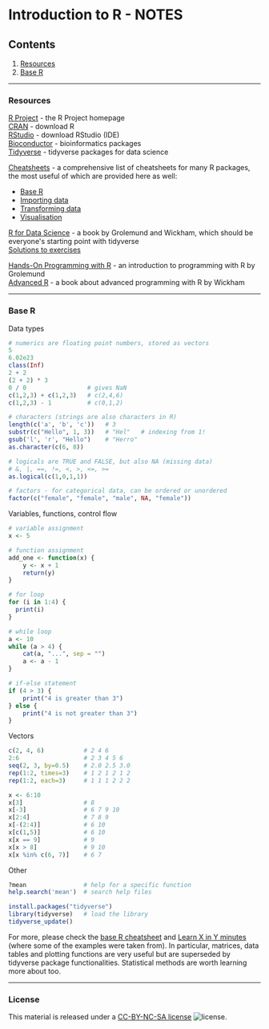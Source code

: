 # Introduction to R - NOTES

## Contents

1. [Resources](#resources)
2. [Base R](#base-r)

---
### Resources

[R Project](https://www.r-project.org/) - the R Project homepage  
[CRAN](https://cran.r-project.org/) - download R  
[RStudio](https://www.rstudio.com/) - download RStudio (IDE)  
[Bioconductor](http://www.bioconductor.org/) - bioinformatics packages  
[Tidyverse](https://www.tidyverse.org/) - tidyverse packages for data science  

[Cheatsheets](https://www.rstudio.com/resources/cheatsheets/) - a comprehensive list of cheatsheets for many R packages, the most useful of which are provided here as well:
* [Base R](cheatsheets/base-r.pdf)
* [Importing data](cheatsheets/data-import.pdf)
* [Transforming data](cheatsheets/data-transformation.pdf)
* [Visualisation](cheatsheets/data-visualization-2.1.pdf)

[R for Data Science](https://r4ds.had.co.nz/) - a book by Grolemund and Wickham, which should be everyone's starting point with tidyverse  
[Solutions to exercises](https://jrnold.github.io/r4ds-exercise-solutions/)

[Hands-On Programming with R](https://rstudio-education.github.io/hopr/) - an introduction to programming with R by Grolemund  
[Advanced R](http://adv-r.had.co.nz/) - a book about advanced programming with R by Wickham  

---
### Base R

Data types
```R
# numerics are floating point numbers, stored as vectors
5
6.02e23
class(Inf)
2 + 2
(2 + 2) * 3
0 / 0                 # gives NaN
c(1,2,3) + c(1,2,3)   # c(2,4,6)
c(1,2,3) - 1          # c(0,1,2)

# characters (strings are also characters in R)
length(c('a', 'b', 'c'))   # 3
substr(c("Hello", 1, 3))   # "Hel"   # indexing from 1!
gsub('l', 'r', "Hello")    # "Herro"
as.character(c(6, 8))

# logicals are TRUE and FALSE, but also NA (missing data)
# &, |, ==, !=, <, >, <=, >=
as.logical(c(1,0,1,1))

# factors - for categorical data, can be ordered or unordered
factor(c("female", "female", "male", NA, "female"))
```

Variables, functions, control flow
```R
# variable assignment
x <- 5

# function assignment
add_one <- function(x) {
    y <- x + 1
    return(y)
}

# for loop
for (i in 1:4) {
  print(i)
}

# while loop
a <- 10
while (a > 4) {
    cat(a, "...", sep = "")
    a <- a - 1
}

# if-else statement
if (4 > 3) {
    print("4 is greater than 3")
} else {
    print("4 is not greater than 3")
}
```

Vectors
```R
c(2, 4, 6)           # 2 4 6
2:6                  # 2 3 4 5 6
seq(2, 3, by=0.5)    # 2.0 2.5 3.0
rep(1:2, times=3)    # 1 2 1 2 1 2
rep(1:2, each=3)     # 1 1 1 2 2 2

x <- 6:10
x[3]                 # 8
x[-3]                # 6 7 9 10
x[2:4]               # 7 8 9
x[-(2:4)]            # 6 10
x[c(1,5)]            # 6 10
x[x == 9]            # 9
x[x > 8]             # 9 10
x[x %in% c(6, 7)]    # 6 7
```

Other
```R
?mean                # help for a specific function
help.search('mean')  # search help files

install.packages("tidyverse")
library(tidyverse)   # load the library
tidyverse_update()    
```

For more, please check the [base R cheatsheet](cheatsheets/base-r.pdf) and [Learn X in Y minutes](https://learnxinyminutes.com/docs/r/) (where some of the examples were taken from). In particular, matrices, data tables and plotting functions are very useful but are superseded by tidyverse package functionalities. Statistical methods are worth learning more about too.

---
### License

This material is released under a
[CC-BY-NC-SA license](https://creativecommons.org/licenses/by-nc-sa/4.0/) ![license](https://licensebuttons.net/l/by-nc-sa/3.0/88x31.png).
